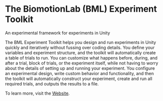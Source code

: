 # The BiomotionLab (BML) Experiment Toolkit

An experimental framework for experiments in Unity

The BML Experiment Toolkit helps you design and run experiments in Unity quickly and iteratively without fussing over coding details. You define your variables and experiment structure, and the toolkit will automatically create a table of trials to run. You can customize what happens before, during, and after a trial, block of trials, or the experiment itself, while not having to worry about the details of setting up and running your experiment. You configure an experimental design, write custom behavior and functionality, and then the toolkit will automatically construct your experiment, create and run all required trials, and outputs the results to a file.

To learn more, visit the [Website](https://biomotionlab.github.io/TUX/).

